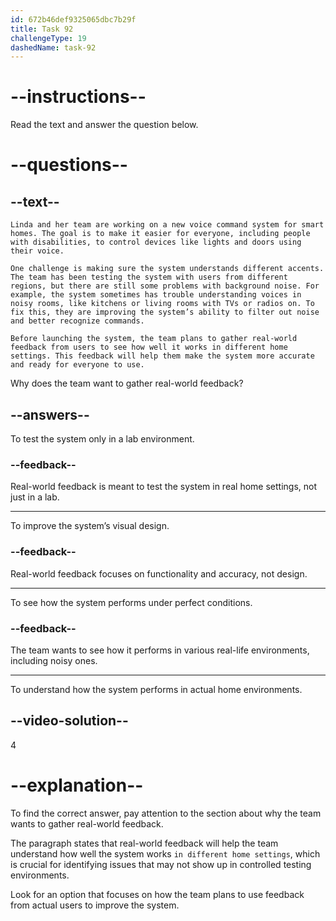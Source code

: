 ```yaml
---
id: 672b46def9325065dbc7b29f
title: Task 92
challengeType: 19
dashedName: task-92
---
```


<!-- READING -->

# --instructions--

Read the text and answer the question below.

# --questions--

## --text--

`Linda and her team are working on a new voice command system for smart homes. The goal is to make it easier for everyone, including people with disabilities, to control devices like lights and doors using their voice.`

`One challenge is making sure the system understands different accents. The team has been testing the system with users from different regions, but there are still some problems with background noise. For example, the system sometimes has trouble understanding voices in noisy rooms, like kitchens or living rooms with TVs or radios on. To fix this, they are improving the system’s ability to filter out noise and better recognize commands.`

`Before launching the system, the team plans to gather real-world feedback from users to see how well it works in different home settings. This feedback will help them make the system more accurate and ready for everyone to use.`

Why does the team want to gather real-world feedback?

## --answers--

To test the system only in a lab environment.

### --feedback--

Real-world feedback is meant to test the system in real home settings, not just in a lab.

---

To improve the system’s visual design.

### --feedback--

Real-world feedback focuses on functionality and accuracy, not design.

---

To see how the system performs under perfect conditions.

### --feedback--

The team wants to see how it performs in various real-life environments, including noisy ones.

---

To understand how the system performs in actual home environments.

## --video-solution--

4

# --explanation--

To find the correct answer, pay attention to the section about why the team wants to gather real-world feedback.

The paragraph states that real-world feedback will help the team understand how well the system works `in different home settings`, which is crucial for identifying issues that may not show up in controlled testing environments.

Look for an option that focuses on how the team plans to use feedback from actual users to improve the system.
